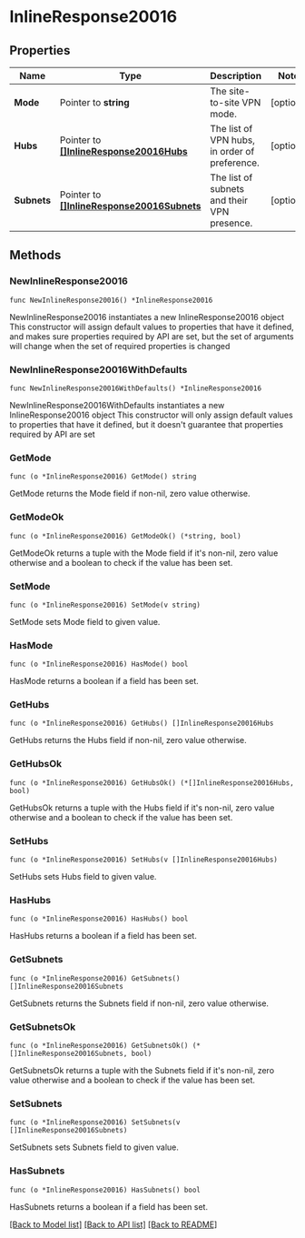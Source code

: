 # InlineResponse20016

## Properties

Name | Type | Description | Notes
------------ | ------------- | ------------- | -------------
**Mode** | Pointer to **string** | The site-to-site VPN mode. | [optional] 
**Hubs** | Pointer to [**[]InlineResponse20016Hubs**](InlineResponse20016Hubs.md) | The list of VPN hubs, in order of preference. | [optional] 
**Subnets** | Pointer to [**[]InlineResponse20016Subnets**](InlineResponse20016Subnets.md) | The list of subnets and their VPN presence. | [optional] 

## Methods

### NewInlineResponse20016

`func NewInlineResponse20016() *InlineResponse20016`

NewInlineResponse20016 instantiates a new InlineResponse20016 object
This constructor will assign default values to properties that have it defined,
and makes sure properties required by API are set, but the set of arguments
will change when the set of required properties is changed

### NewInlineResponse20016WithDefaults

`func NewInlineResponse20016WithDefaults() *InlineResponse20016`

NewInlineResponse20016WithDefaults instantiates a new InlineResponse20016 object
This constructor will only assign default values to properties that have it defined,
but it doesn't guarantee that properties required by API are set

### GetMode

`func (o *InlineResponse20016) GetMode() string`

GetMode returns the Mode field if non-nil, zero value otherwise.

### GetModeOk

`func (o *InlineResponse20016) GetModeOk() (*string, bool)`

GetModeOk returns a tuple with the Mode field if it's non-nil, zero value otherwise
and a boolean to check if the value has been set.

### SetMode

`func (o *InlineResponse20016) SetMode(v string)`

SetMode sets Mode field to given value.

### HasMode

`func (o *InlineResponse20016) HasMode() bool`

HasMode returns a boolean if a field has been set.

### GetHubs

`func (o *InlineResponse20016) GetHubs() []InlineResponse20016Hubs`

GetHubs returns the Hubs field if non-nil, zero value otherwise.

### GetHubsOk

`func (o *InlineResponse20016) GetHubsOk() (*[]InlineResponse20016Hubs, bool)`

GetHubsOk returns a tuple with the Hubs field if it's non-nil, zero value otherwise
and a boolean to check if the value has been set.

### SetHubs

`func (o *InlineResponse20016) SetHubs(v []InlineResponse20016Hubs)`

SetHubs sets Hubs field to given value.

### HasHubs

`func (o *InlineResponse20016) HasHubs() bool`

HasHubs returns a boolean if a field has been set.

### GetSubnets

`func (o *InlineResponse20016) GetSubnets() []InlineResponse20016Subnets`

GetSubnets returns the Subnets field if non-nil, zero value otherwise.

### GetSubnetsOk

`func (o *InlineResponse20016) GetSubnetsOk() (*[]InlineResponse20016Subnets, bool)`

GetSubnetsOk returns a tuple with the Subnets field if it's non-nil, zero value otherwise
and a boolean to check if the value has been set.

### SetSubnets

`func (o *InlineResponse20016) SetSubnets(v []InlineResponse20016Subnets)`

SetSubnets sets Subnets field to given value.

### HasSubnets

`func (o *InlineResponse20016) HasSubnets() bool`

HasSubnets returns a boolean if a field has been set.


[[Back to Model list]](../README.md#documentation-for-models) [[Back to API list]](../README.md#documentation-for-api-endpoints) [[Back to README]](../README.md)


